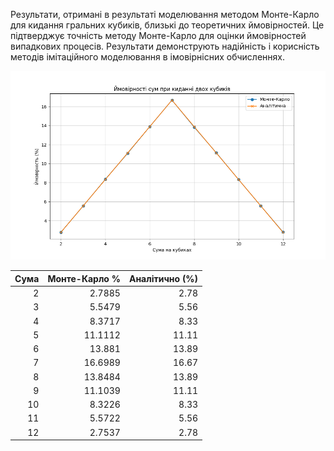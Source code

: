 Результати, отримані в результаті моделювання методом Монте-Карло для кидання гральних кубиків, близькі до теоретичних ймовірностей. Це підтверджує точність методу Монте-Карло для оцінки ймовірностей випадкових процесів. Результати демонструють надійність і корисність методів імітаційного моделювання в імовірнісних обчисленнях.

![Chart](task_7\image.png)


|  Сума   |    Монте-Карло %  |  Аналітичнo  (%) |
|--------:|------------------:|------------------:|
|       2 |            2.7885 |              2.78 |
|       3 |            5.5479 |              5.56 |
|       4 |            8.3717 |              8.33 |
|       5 |           11.1112 |             11.11 |
|       6 |           13.881  |             13.89 |
|       7 |           16.6989 |             16.67 |
|       8 |           13.8484 |             13.89 |
|       9 |           11.1039 |             11.11 |
|      10 |            8.3226 |              8.33 |
|      11 |            5.5722 |              5.56 |
|      12 |            2.7537 |              2.78 |